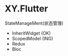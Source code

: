 # XY.Flutter

StateManageMent(状态管理)
-  InheritWidget (OK)
-  ScopedModel (ING)
-  Redux  
-  Bloc 

